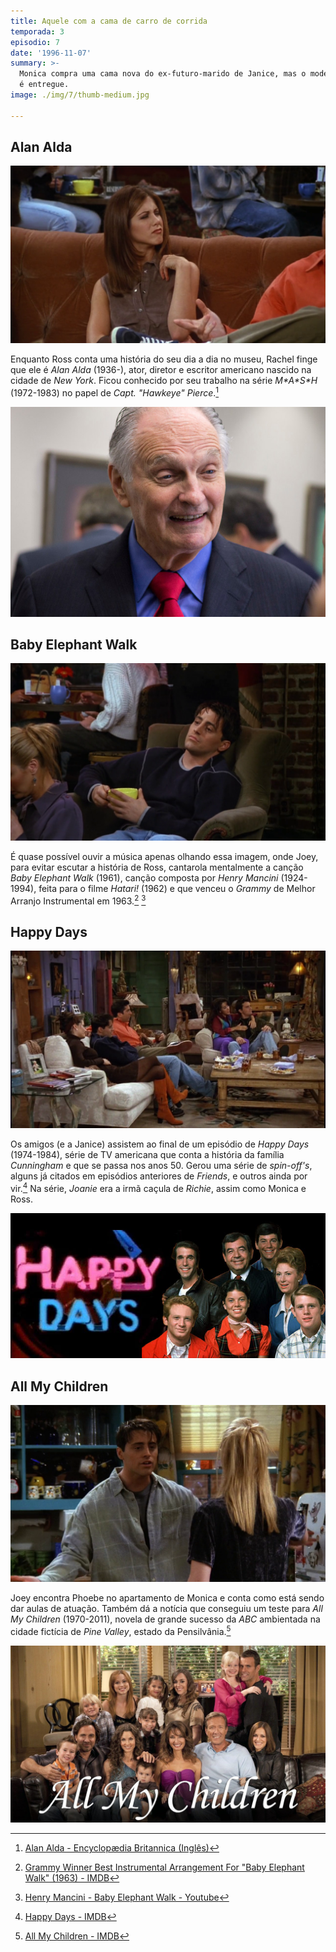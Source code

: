 ```yaml
---
title: Aquele com a cama de carro de corrida
temporada: 3
episodio: 7
date: '1996-11-07'
summary: >-
  Monica compra uma cama nova do ex-futuro-marido de Janice, mas o modelo errado
  é entregue.
image: ./img/7/thumb-medium.jpg

---
```


## Alan Alda

![Alan Alda](./img/7/alan-alda.png)

<cena>
  <rachel
    original="- If I squint, I can pretend he's Alan Alda."
    traducao="- Se fechar um pouco os olhos, posso fingir que é Alan Alda."
  />
</cena>

Enquanto Ross conta uma história do seu dia a dia no museu, Rachel finge que ele é
*Alan Alda* (1936-), ator, diretor e escritor americano nascido na cidade de *New York*.
Ficou conhecido por seu trabalho na série *M\*A\*S\*H* (1972-1983) no papel de *Capt. "Hawkeye" Pierce*.[^alda]

![Alan Alda](./img/7/alan-alda-picture.jpg)

[^alda]: [Alan Alda - Encyclopædia Britannica (Inglês)](https://www.britannica.com/biography/Alan-Alda)

## Baby Elephant Walk

![Baby Elephant Walk](./img/7/baby-elephant-walk.png)

É quase possível ouvir a música apenas olhando essa imagem, onde Joey, para evitar escutar a
história de Ross, cantarola mentalmente a canção *Baby Elephant Walk* (1961), canção composta por
*Henry Mancini* (1924-1994), feita para o filme *Hatari!* (1962) e que venceu o *Grammy* de
Melhor Arranjo Instrumental em 1963.[^baby-elephant-walk-imdb] [^baby-elephant-walk-yt]

<cena>
  <phoebe
    original="- Who's singing?"
    traducao="- Quem está cantando?"
  />
</cena>

[^baby-elephant-walk-imdb]: [Grammy Winner Best Instrumental Arrangement For "Baby Elephant Walk" (1963) - IMDB](https://www.imdb.com/name/nm0000049/awards)
[^baby-elephant-walk-yt]: [Henry Mancini - Baby Elephant Walk - Youtube](https://www.youtube.com/watch?v=b1z4JfxFb6c)

## Happy Days

![Happy Days](./img/7/happy-days.png)

<cena>
  <ross
    original="- Hey, when you guys were kids and you played Happy Days, who were you? I was always Richie."
    traducao="- Ei, quando vocês eram crianças e brincavam de Happy Days, quem vocês eram? Eu era sempre o Richie."
  />
  <monica
    original="- I was always Joanie."
    traducao="- Eu era sempre a Joanie."
  />
</cena>

Os amigos (e a Janice) assistem ao final de um episódio de *Happy Days* (1974-1984), série de TV
americana que conta a história da família *Cunningham* e que se passa nos anos 50. Gerou uma série
de *spin-off's*, alguns já citados em episódios anteriores de *Friends*, e outros ainda por vir.[^happy-days]
Na série, *Joanie* era a irmã caçula de *Richie*, assim como Monica e Ross.

![Happy Days - Poster](./img/7/happy-days-cast-logo.jpg)

[^happy-days]: [Happy Days - IMDB](https://www.imdb.com/title/tt0070992/)

## All My Children

![All My Children](./img/7/all-my-children.png)

<cena>
  <joey
    original="- Oh, and guess what. I got an audition for All My Children."
    traducao="- Oh, e adivinha só. Vou fazer um teste para All My Children."
  />
</cena>

Joey encontra Phoebe no apartamento de Monica e conta como está sendo dar aulas de atuação.
Também dá a notícia que conseguiu um teste para *All My Children* (1970-2011), novela de grande
sucesso da *ABC* ambientada na cidade fictícia de *Pine Valley*, estado da Pensilvânia.[^all-my-children]

![All My Children - Elenco](./img/7/all-my-children-cast.jpg)

[^all-my-children]: [All My Children - IMDB](https://www.imdb.com/title/tt0065272/)
